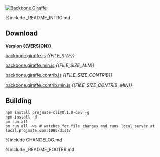 [![Backbone.Giraffe](https://raw.github.com/barc/backbone.giraffe/master/src/docs/img/logo.png)](http://ryanatkn.github.io/backbone.giraffe)

%include _README_INTRO.md

## Download

__Version {{VERSION}}__

[backbone.giraffe.js](https://raw.github.com/barc/backbone.giraffe/master/dist/backbone.giraffe.js) _{{FILE_SIZE}}_

[backbone.giraffe.min.js](https://raw.github.com/barc/backbone.giraffe/master/dist/backbone.giraffe.min.js) _{{FILE_SIZE_MIN}}_

[backbone.giraffe.contrib.js](https://raw.github.com/barc/backbone.giraffe/master/dist/backbone.giraffe.contrib.js) _{{FILE_SIZE_CONTRIB}}_

[backbone.giraffe.contrib.min.js](https://raw.github.com/barc/backbone.giraffe/master/dist/backbone.giraffe.contrib.min.js) _{{FILE_SIZE_CONTRIB_MIN}}_

## Building

    npm install projmate-cli@0.1.0-dev -g
    npm install -d
    pm run all
    pm run all -ws # watches for file changes and runs local server at local.projmate.com:1080/dist/

%include CHANGELOG.md

%include _README_FOOTER.md
